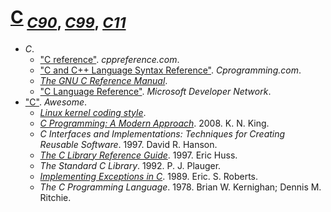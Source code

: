 # [C](http://open-std.org/jtc1/sc22/wg14/)<sub> [*C90*](https://iso.org/standard/17782.html), [*C99*](https://iso.org/standard/29237.html), [*C11*](https://iso.org/standard/57853.html)</sub>

+ *C*.
    + ["C reference"](http://cppreference.com/w/c). *cppreference.com*.
    + ["C and C++ Language Syntax Reference"](https://cprogramming.com/reference/). *Cprogramming.com*.
    + [*The GNU C Reference Manual*](https://gnu.org/software/gnu-c-manual/gnu-c-manual.html).
    + ["C Language Reference"](https://msdn.microsoft.com/library/fw5abdx6.aspx). *Microsoft Developer Network*.
+ ["C"](https://notabug.org/koz.ross/awesome-c). *Awesome*.
    + [*Linux kernel coding style*](https://github.com/torvalds/linux/blob/master/Documentation/process/coding-style.rst).
    + [*C Programming: A Modern Approach*](http://knking.com/books/c2/). 2008. K. N. King.
    + *C Interfaces and Implementations: Techniques for Creating Reusable Software*. 1997. David R. Hanson.
    + [*The C Library Reference Guide*](https://www-s.acm.illinois.edu/webmonkeys/book/c_guide/). 1997. Eric Huss.
    + *The Standard C Library*. 1992. P. J. Plauger.
    + [*Implementing Exceptions in C*](http://hpl.hp.com/techreports/Compaq-DEC/SRC-RR-40.pdf). 1989. Eric. S. Roberts.
    + *The C Programming Language*. 1978. Brian W. Kernighan; Dennis M. Ritchie.
